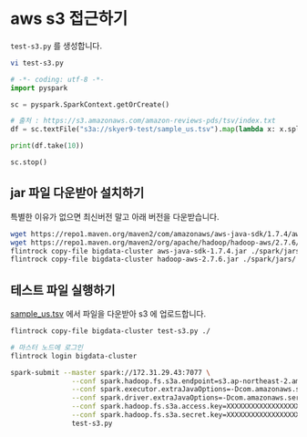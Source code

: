 # aws s3 접근하기

`test-s3.py` 를 생성합니다.

```sh
vi test-s3.py
```

```python
# -*- coding: utf-8 -*-
import pyspark

sc = pyspark.SparkContext.getOrCreate()

# 출처 : https://s3.amazonaws.com/amazon-reviews-pds/tsv/index.txt
df = sc.textFile("s3a://skyer9-test/sample_us.tsv").map(lambda x: x.split("\t"))

print(df.take(10))

sc.stop()
```

## jar 파일 다운받아 설치하기

특별한 이유가 없으면 최신버전 말고 아래 버전을 다운받습니다.

``` sh
wget https://repo1.maven.org/maven2/com/amazonaws/aws-java-sdk/1.7.4/aws-java-sdk-1.7.4.jar
wget https://repo1.maven.org/maven2/org/apache/hadoop/hadoop-aws/2.7.6/hadoop-aws-2.7.6.jar
flintrock copy-file bigdata-cluster aws-java-sdk-1.7.4.jar ./spark/jars/
flintrock copy-file bigdata-cluster hadoop-aws-2.7.6.jar ./spark/jars/
```

## 테스트 파일 실행하기

[sample_us.tsv](https://s3.amazonaws.com/amazon-reviews-pds/tsv/sample_us.tsv) 에서 파일을 다운받아 s3 에 업로드합니다.

```sh
flintrock copy-file bigdata-cluster test-s3.py ./

# 마스터 노드에 로그인
flintrock login bigdata-cluster
```

```sh
spark-submit --master spark://172.31.29.43:7077 \
               --conf spark.hadoop.fs.s3a.endpoint=s3.ap-northeast-2.amazonaws.com \
               --conf spark.executor.extraJavaOptions=-Dcom.amazonaws.services.s3.enableV4=true \
               --conf spark.driver.extraJavaOptions=-Dcom.amazonaws.services.s3.enableV4=true \
               --conf spark.hadoop.fs.s3a.access.key=XXXXXXXXXXXXXXXXXXXXXX \
               --conf spark.hadoop.fs.s3a.secret.key=XXXXXXXXXXXXXXXXXXXXXXXXXXXXX \
               test-s3.py
```
